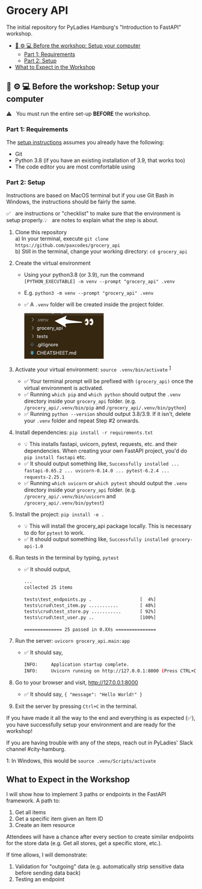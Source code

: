 # Grocery API

The initial repository for PyLadies Hamburg's "Introduction to FastAPI" workshop.

- [🔧 ⚙️ 💻 Before the workshop: Setup your computer](#-️--before-the-workshop-setup-your-computer)
  - [Part 1: Requirements](#part-1-requirements)
  - [Part 2: Setup](#part-2-setup)
- [What to Expect in the Workshop](#what-to-expect-in-the-workshop)

## 🔧 ⚙️ 💻 Before the workshop: Setup your computer
⚠️ &nbsp; You must run the entire set-up **BEFORE** the workshop. 

### Part 1: Requirements

The [setup instructions](#part-2-setup) assumes you already have the following:

- Git
- Python 3.8 (if you have an existing installation of 3.9, that works too)
- The code editor you are most comfortable using

### Part 2: Setup

Instructions are based on MacOS terminal but if you use Git Bash in Windows, the instructions should be fairly the same.  

✅ &nbsp; are instructions or "checklist" to make sure that the environment is setup properly.💡 &nbsp; are notes to explain what the step is about.

1) Clone this repository  
   a) In your terminal, execute `git clone https://github.com/paxcodes/grocery_api`  
   b) Still in the terminal, change your working directory: `cd grocery_api`

2) Create the virtual environment
   * Using your python3.8 (or 3.9), run the command `[PYTHON_EXECUTABLE] -m venv --prompt "grocery_api" .venv`
   * E.g. `python3 -m venv --prompt "grocery_api" .venv`
   * ✅ A `.venv` folder will be created inside the project folder.

      ![.venv folder should be present](readme_assets/checklist_venv_folder.png)

3) Activate your virtual environment: `source .venv/bin/activate` <sup>[1](#myfootnote1)</sup>
   * ✅ Your terminal prompt will be prefixed with `(grocery_api)` once the virtual environment is activated.
   * ✅ Running `which pip` and `which python` should output the `.venv` directory inside your `grocery_api` folder. (e.g. `/grocery_api/.venv/bin/pip` and `/grocery_api/.venv/bin/python`)
   * ✅ Running `python --version` should output 3.8/3.9. If it isn't, delete your `.venv` folder and repeat Step #2 onwards.

4) Install dependencies: `pip install -r requirements.txt`
   * 💡 This installs fastapi, uvicorn, pytest, requests, etc. and their dependencies. When creating your own FastAPI project, you'd do `pip install fastapi` etc.
   * ✅ It should output something like, `Successfully installed ... fastapi-0.65.2 ... uvicorn-0.14.0 ... pytest-6.2.4 ... requests-2.25.1`
   * ✅ Running `which uvicorn` or `which pytest` should output the `.venv` directory inside your `grocery_api` folder. (e.g. `/grocery_api/.venv/bin/uvicorn` and `/grocery_api/.venv/bin/pytest`)
   

5) Install the project: `pip install -e .`
   * 💡 This will install the grocery_api package locally. This is necessary to do for `pytest` to work.
   * ✅ It should output something like, `Successfully installed grocery-api-1.0`

6) Run tests in the terminal by typing, `pytest` 
   * ✅ It should output,
      ```
      ...
      collected 25 items

      tests\test_endpoints.py .                  [  4%]
      tests\crud\test_item.py ...........        [ 48%]
      tests\crud\test_store.py ...........       [ 92%]
      tests\crud\test_user.py ..                 [100%]

      ============== 25 passed in 0.XXs ===============
      ```

7) Run the server: `uvicorn grocery_api.main:app`
   * ✅ It should say,
      ```sh
      INFO:     Application startup complete.
      INFO:     Uvicorn running on http://127.0.0.1:8000 (Press CTRL+C to quit)
      ```

8) Go to your browser and visit, http://127.0.0.1:8000
   * ✅ It should say, `{ "message": "Hello World!" }`

9) Exit the server by pressing `Ctrl+C` in the terminal.

If you have made it all the way to the end and everything is as expected (✅), you have successfully setup your environment and are ready for the workshop!

If you are having trouble with any of the steps, reach out in PyLadies' Slack channel #city-hamburg.

<a name="myfootnote1">1</a>: In Windows, this would be `source .venv/Scripts/activate`

## What to Expect in the Workshop

I will show how to implement 3 paths or endpoints in the FastAPI framework. A path to:

1) Get all items
2) Get a specific item given an Item ID
3) Create an item resource

Attendees will have a chance after every section to create similar endpoints for the store data (e.g. Get all stores, get a specific store, etc.).

If time allows, I will demonstrate:

1) Validation for "outgoing" data (e.g. automatically strip sensitive data before sending data back)
2) Testing an endpoint
